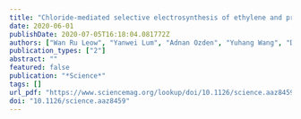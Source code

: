 ```yaml
---
title: "Chloride-mediated selective electrosynthesis of ethylene and propylene oxides at high current density"
date: 2020-06-01
publishDate: 2020-07-05T16:18:04.081772Z
authors: ["Wan Ru Leow", "Yanwei Lum", "Adnan Ozden", "Yuhang Wang", "Dae-Hyun Nam", "Bin Chen", "Joshua Wicks", "Tao-Tao Zhuang", "Fengwang Li", "David Sinton", "Edward H. Sargent"]
publication_types: ["2"]
abstract: ""
featured: false
publication: "*Science*"
tags: []
url_pdf: "https://www.sciencemag.org/lookup/doi/10.1126/science.aaz8459"
doi: "10.1126/science.aaz8459"
---
```


